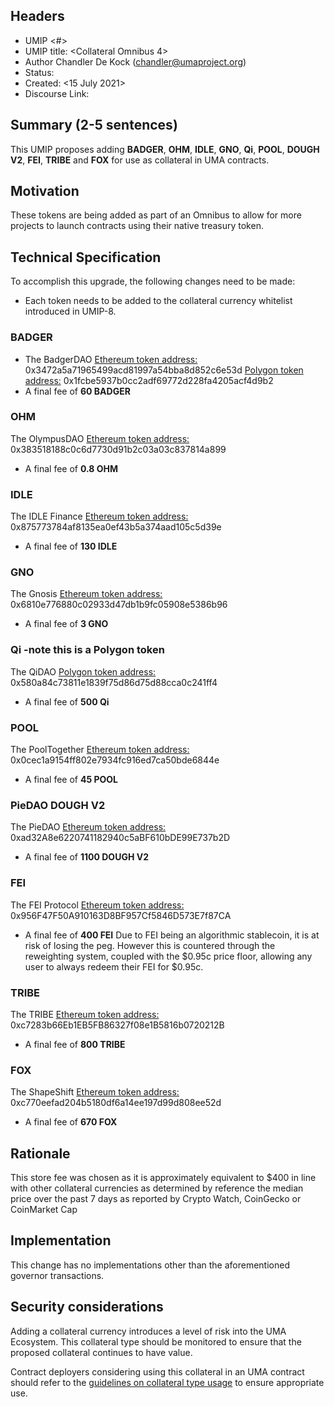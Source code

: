 
## Headers
- UMIP <#> 
- UMIP title: <Collateral Omnibus 4>
- Author Chandler De Kock (chandler@umaproject.org)
- Status: <Draft> 
- Created: <15 July 2021>
- Discourse Link: <Link>

## Summary (2-5 sentences)

This UMIP proposes adding **BADGER**, **OHM**, **IDLE**, **GNO**, **Qi**, **POOL**, **DOUGH V2**, **FEI**, **TRIBE** and **FOX** for use as collateral in UMA contracts.

## Motivation

These tokens are being added as part of an Omnibus to allow for more projects to launch contracts using their native treasury token. 

## Technical Specification

To accomplish this upgrade, the following changes need to be made:

- Each token needs to be added to the collateral currency whitelist introduced in UMIP-8.

### BADGER
-   The BadgerDAO 
    [Ethereum token address:](https://etherscan.io/token/0x3472a5a71965499acd81997a54bba8d852c6e53d) 0x3472a5a71965499acd81997a54bba8d852c6e53d
    [Polygon token address:](https://polygonscan.com/token/0x1fcbe5937b0cc2adf69772d228fa4205acf4d9b2) 0x1fcbe5937b0cc2adf69772d228fa4205acf4d9b2
-   A final fee of **60 BADGER**

### OHM
  The OlympusDAO [Ethereum token address:](https://etherscan.io/address/0x383518188c0c6d7730d91b2c03a03c837814a899) 0x383518188c0c6d7730d91b2c03a03c837814a899
-   A final fee of **0.8 OHM** 

### IDLE 
  The IDLE Finance [Ethereum token address:](https://etherscan.io/token/0x875773784af8135ea0ef43b5a374aad105c5d39e) 0x875773784af8135ea0ef43b5a374aad105c5d39e
-   A final fee of **130 IDLE**

### GNO
  The Gnosis [Ethereum token address:](https://etherscan.io/token/0x6810e776880c02933d47db1b9fc05908e5386b96) 0x6810e776880c02933d47db1b9fc05908e5386b96
-   A final fee of **3 GNO**

### Qi -note this is a Polygon token
  The QiDAO [Polygon token address:](https://polygonscan.com/token/0x580a84c73811e1839f75d86d75d88cca0c241ff4) 0x580a84c73811e1839f75d86d75d88cca0c241ff4
-   A final fee of **500 Qi**

### POOL
  The PoolTogether [Ethereum token address:](https://etherscan.io/token/0x0cec1a9154ff802e7934fc916ed7ca50bde6844e) 0x0cec1a9154ff802e7934fc916ed7ca50bde6844e
-   A final fee of **45 POOL**

### PieDAO DOUGH V2 
   The PieDAO [Ethereum token address:](https://etherscan.io/token/0xad32A8e6220741182940c5aBF610bDE99E737b2D) 0xad32A8e6220741182940c5aBF610bDE99E737b2D
-   A final fee of **1100 DOUGH V2**

### FEI
   The FEI Protocol [Ethereum token address:](https://etherscan.io/address/0x956F47F50A910163D8BF957Cf5846D573E7f87CA) 0x956F47F50A910163D8BF957Cf5846D573E7f87CA
- A final fee of **400 FEI**
Due to FEI being an algorithmic stablecoin, it is at risk of losing the peg. However this is countered through the reweighting system, coupled with the $0.95c price floor, allowing any user to always redeem their FEI for $0.95c.

### TRIBE
 The TRIBE [Ethereum token address:](https://etherscan.io/token/0xc7283b66Eb1EB5FB86327f08e1B5816b0720212B) 0xc7283b66Eb1EB5FB86327f08e1B5816b0720212B
 - A final fee of **800 TRIBE**

### FOX
  The ShapeShift 
  [Ethereum token address:](https://etherscan.io/token/0xc770eefad204b5180df6a14ee197d99d808ee52d) 0xc770eefad204b5180df6a14ee197d99d808ee52d
  - A final fee of **670 FOX**

## Rationale

This store fee was chosen as it is approximately equivalent to $400 in line with other collateral currencies as determined by reference the median price over the past 7 days as reported by Crypto Watch, CoinGecko or CoinMarket Cap 

## Implementation

This change has no implementations other than the aforementioned governor transactions.

## Security considerations

Adding a collateral currency introduces a level of risk into the UMA Ecosystem.  This collateral type should be monitored to ensure that the proposed collateral continues to have value.

Contract deployers considering using this collateral in an UMA contract should refer to the [guidelines on collateral type usage](https://docs.umaproject.org/uma-tokenholders/guidence-on-collateral-currency-addition) to ensure appropriate use.

